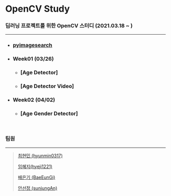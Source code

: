 # OpenCV Study
### 딥러닝 프로젝트를 위한 OpenCV 스터디 (2021.03.18 ~ )

---

* ### [pyimagesearch](https://www.pyimagesearch.com/)

* ### Week01 (03/26)
  * ### [Age Detector]

  * ### [Age Detector Video]

* ### Week02 (04/02)

  * ### [Age Gender Detector]



<br>

### 팀원

---

> [최현민 (hyunmin0317)](https://github.com/hyunmin0317?tab=repositories)
>
> [임혜지(hyeji1221)](https://github.com/hyeji1221)
>
> [배은기 (BaeEunGi)](https://github.com/BaeEunGi)
>
> [안선정 (sunjungAn)](https://github.com/sunjungAn)
